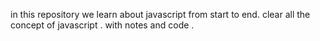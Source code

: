 in this repository we learn about javascript from start to end.
clear all the concept of javascript .
with notes and code .
